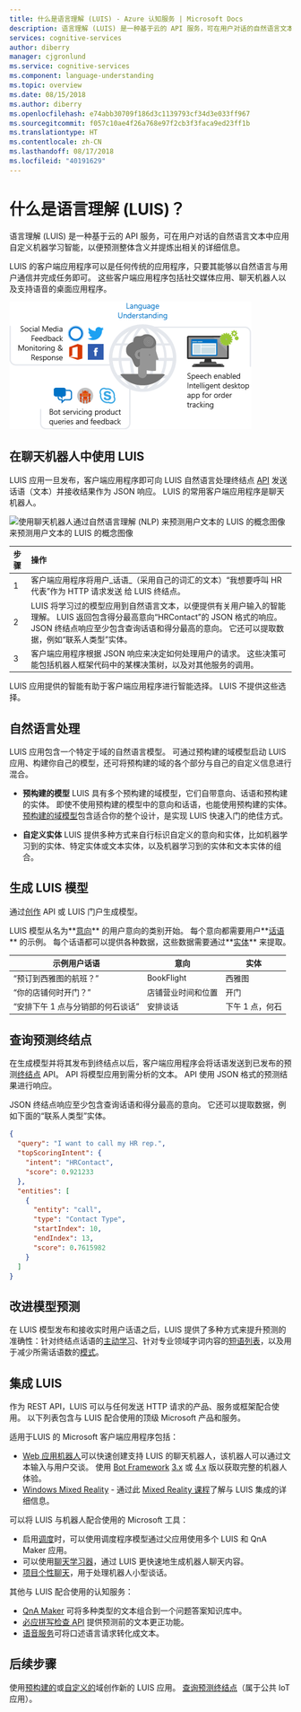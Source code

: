 ```yaml
---
title: 什么是语言理解 (LUIS) - Azure 认知服务 | Microsoft Docs
description: 语言理解 (LUIS) 是一种基于云的 API 服务，可在用户对话的自然语言文本中应用自定义机器学习智能，以便预测整体含义并提炼出相关的详细信息。 LUIS 的客户端应用程序可以是任何传统的应用程序，只要其能够以自然语言与用户通信并完成任务即可。 这些客户端应用程序包括社交媒体应用、聊天机器人以及支持语音的桌面应用程序。
services: cognitive-services
author: diberry
manager: cjgronlund
ms.service: cognitive-services
ms.component: language-understanding
ms.topic: overview
ms.date: 08/15/2018
ms.author: diberry
ms.openlocfilehash: e74abb30709f186d3c1139793cf34d3e033ff967
ms.sourcegitcommit: f057c10ae4f26a768e97f2cb3f3faca9ed23ff1b
ms.translationtype: HT
ms.contentlocale: zh-CN
ms.lasthandoff: 08/17/2018
ms.locfileid: "40191629"
---
```

# <a name="what-is-language-understanding-luis"></a>什么是语言理解 (LUIS)？

语言理解 (LUIS) 是一种基于云的 API 服务，可在用户对话的自然语言文本中应用自定义机器学习智能，以便预测整体含义并提炼出相关的详细信息。 

LUIS 的客户端应用程序可以是任何传统的应用程序，只要其能够以自然语言与用户通信并完成任务即可。 这些客户端应用程序包括社交媒体应用、聊天机器人以及支持语音的桌面应用程序。  

![使用认知服务语言理解 (LUIS) 的 3 个客户端应用程序的概念图像](./media/luis-overview/luis-entry-point.png "使用认知服务语言理解 (LUIS) 的 3 个客户端应用程序的概念图像")

## <a name="use-luis-in-a-chat-bot"></a>在聊天机器人中使用 LUIS

<a name="Accessing-LUIS"></a>

LUIS 应用一旦发布，客户端应用程序即可向 LUIS 自然语言处理终结点 [API][endpoint-apis] 发送话语（文本）并接收结果作为 JSON 响应。 LUIS 的常用客户端应用程序是聊天机器人。


![使用聊天机器人通过自然语言理解 (NLP) 来预测用户文本的 LUIS 的概念图像](./media/luis-overview/luis-overview-process-2.png "使用聊天机器人通过自然语言理解 (NLP") 来预测用户文本的 LUIS 的概念图像

|步骤|操作|
|:--|:--|
|1|客户端应用程序将用户_话语_（采用自己的词汇的文本）“我想要呼叫 HR 代表”作为 HTTP 请求发送 给 LUIS 终结点。|
|2|LUIS 将学习过的模型应用到自然语言文本，以便提供有关用户输入的智能理解。 LUIS 返回包含得分最高意向“HRContact”的 JSON 格式的响应。 JSON 终结点响应至少包含查询话语和得分最高的意向。 它还可以提取数据，例如“联系人类型”实体。|
|3|客户端应用程序根据 JSON 响应来决定如何处理用户的请求。 这些决策可能包括机器人框架代码中的某棵决策树，以及对其他服务的调用。 |

LUIS 应用提供的智能有助于客户端应用程序进行智能选择。 LUIS 不提供这些选择。 

<!--

### Example of JSON endpoint response

The minimum JSON endpoint response contains the query utterance, and the top scoring intent. It can also extract data such as the following **Contact Type** entity. 

```JSON
{
  "query": "I want to call my HR rep.",
  "topScoringIntent": {
    "intent": "HRContact",
    "score": 0.921233
  },
  "entities": [
    {
      "entity": "call",
      "type": "Contact Type",
      "startIndex": 10,
      "endIndex": 13,
      "score": 0.7615982
    }
  ]
}
```
-->

<a name="Key-LUIS-concepts"></a>
<a name="what-is-a-luis-model"></a>

## <a name="natural-language-processing"></a>自然语言处理

LUIS 应用包含一个特定于域的自然语言模型。 可通过预构建的域模型启动 LUIS 应用、构建你自己的模型，还可将预构建的域的各个部分与自己的自定义信息进行混合。

* **预构建的模型** LUIS 具有多个预构建的域模型，它们自带意向、话语和预构建的实体。 即使不使用预构建的模型中的意向和话语，也能使用预构建的实体。 [预构建的域模型](luis-how-to-use-prebuilt-domains.md)包含适合你的整个设计，是实现 LUIS 快速入门的绝佳方式。

* **自定义实体** LUIS 提供多种方式来自行标识自定义的意向和实体，比如机器学习到的实体、特定实体或文本实体，以及机器学习到的实体和文本实体的组合。

## <a name="build-the-luis-model"></a>生成 LUIS 模型
通过[创作](https://aka.ms/luis-authoring-apis) API 或 LUIS 门户生成模型。

LUIS 模型从名为**[意向](luis-concept-intent.md)** 的用户意向的类别开始。 每个意向都需要用户**[话语](luis-concept-utterance.md)** 的示例。 每个话语都可以提供各种数据，这些数据需要通过**[实体](luis-concept-entity-types.md)** 来提取。 

|示例用户话语|意向|实体|
|-----------|-----------|-----------|
|“预订到西雅图的航班？”|BookFlight|西雅图|
|“你的店铺何时开门？”|店铺营业时间和位置|开门|
|“安排下午 1 点与分销部的何石谈话”|安排谈话|下午 1 点，何石|

<!--
## What is a natural language model?

A model begins with a list of general user intentions, called _intents_, such as "Book Flight" or "Contact Help Desk." You provide user's example text, called _example utterances_ for the intents. Then mark significant words or phrases in the utterance, called _entities_.


A model includes:

* **[intents](#intents)**: categories of user intentions (overall intended action or result)
* **[entities](#entities)**: specific types of data in utterances such as number, email, or name contained in text
* **[example utterances](#example-utterances)**: example text a user might enter in the client application

### Intents 

An [intent](luis-how-to-add-intents.md), short for _intention_, is a purpose or goal expressed in a user's utterance, such as booking a flight, paying a bill, or finding a news article. You create an intent for each action. A LUIS travel app may define an intent named "BookFlight." Each prediction query includes the top scored intent. 

The client application can use the top scoring intent to trigger an action. For example, when "BookFlight" intent is returned from LUIS, a client application could trigger an API call to an external service for booking a plane ticket.

### Entities

An [entity](luis-how-to-add-entities.md) represents detailed information found within the utterance that is relevant to the user's request. For example, in the utterance "Book a ticket to Paris",  a single ticket is requested, and "Paris" is a location. Two entities are found "a ticket" indicating a single ticket and "Paris" indicating the destination. 

After LUIS returns the entities found in the user’s utterance, the client application can use the list of entities as parameters to trigger an action. For example, booking a flight requires entities like the travel destination, date, and airline.
-->
<!--
### Example utterances

An example [utterance](luis-how-to-add-example-utterances.md) is text input from the user that the client application needs to understand. It may be a sentence, like "Book a ticket to Paris", or a fragment of a sentence, like "Booking" or "Paris flight." Utterances aren't always well-formed, and there can be many utterance variations for a particular intent. Add 10 to 20 example utterances to each intent and mark entities in every utterance.

|Example user utterance|Intent|Entities|
|-----------|-----------|-----------|
|"Book a flight to __Seattle__?"|BookFlight|Seattle|
|"When does your store __open__?"|StoreHoursAndLocation|open|
|"Schedule a meeting at __1pm__ with __Bob__ in Distribution"|ScheduleMeeting|1pm, Bob|
-->
## <a name="query-prediction-endpoint"></a>查询预测终结点

在生成模型并将其发布到终结点以后，客户端应用程序会将话语发送到已发布的预测[终结点](https://aka.ms/luis-endpoint-apis) API。 API 将模型应用到需分析的文本。 API 使用 JSON 格式的预测结果进行响应。  

JSON 终结点响应至少包含查询话语和得分最高的意向。 它还可以提取数据，例如下面的“联系人类型”实体。 

```JSON
{
  "query": "I want to call my HR rep.",
  "topScoringIntent": {
    "intent": "HRContact",
    "score": 0.921233
  },
  "entities": [
    {
      "entity": "call",
      "type": "Contact Type",
      "startIndex": 10,
      "endIndex": 13,
      "score": 0.7615982
    }
  ]
}
```

## <a name="improve-model-prediction"></a>改进模型预测

在 LUIS 模型发布和接收实时用户话语之后，LUIS 提供了多种方式来提升预测的准确性：针对终结点话语的[主动学习](#active-learning)、针对专业领域字词内容的[短语列表](#phrase-lists)，以及用于减少所需话语数的[模式](#patterns)。
<!--
### Active learning

In the [active learning](luis-how-to-review-endoint-utt.md) process, LUIS allows you to adapt the LUIS app to real-world utterances by selecting utterances it received at the endpoint for your review. You can accept or correct the endpoint prediction, retrain, and republish. LUIS learns quickly with this iterative process, taking the minimum amount of your time and effort. 

### Phrase lists 

LUIS provides [phrases lists](luis-concept-feature.md) so you can indicate important words or phrases of the model. LUIS uses these lists to add additional significance to those words and phrases that would otherwise not be found in the model.

### Patterns 

Patterns allow you to simplify an intent's utterance collection into common [templates](luis-concept-patterns.md) of word choice and word order. This allows LUIS to learn quicker by needing fewer example utterances for the intents. Patterns are a hybrid system of regular expressions and machine-learned expressions. 
-->
<a name="using-luis"></a>
<!--
## Authoring and accessing models
Author LUIS from the [authoring](https://aka.ms/luis-authoring-apis) APIs or from the LUIS portal. Query the published prediction endpoint of the model from the [endpoint](https://aka.ms/luis-endpoint-apis) APIs.
-->

## <a name="integrating-with-luis"></a>集成 LUIS
作为 REST API，LUIS 可以与任何发送 HTTP 请求的产品、服务或框架配合使用。 以下列表包含与 LUIS 配合使用的顶级 Microsoft 产品和服务。

适用于LUIS 的 Microsoft 客户端应用程序包括：
* [Web 应用机器人](https://docs.microsoft.com/azure/bot-service/?view=azure-bot-service-3.0)可以快速创建支持 LUIS 的聊天机器人，该机器人可以通过文本输入与用户交谈。 使用 [Bot Framework][bot-framework] [3.x](https://github.com/Microsoft/BotBuilder) 或 [4.x](https://github.com/Microsoft/botbuilder-dotnet) 版以获取完整的机器人体验。
* [Windows Mixed Reality](https://docs.microsoft.com/windows/mixed-reality/) - 通过此 [Mixed Reality 课程](https://docs.microsoft.com/windows/mixed-reality/mr-azure-303)了解与 LUIS 集成的详细信息。 

可以将 LUIS 与机器人配合使用的 Microsoft 工具：
* 启用[调度](https://aka.ms/dispatch-tool)时，可以使用调度程序模型通过父应用使用多个 LUIS 和 QnA Maker 应用。
* 可以使用[聊天学习器](https://docs.microsoft.com/azure/cognitive-services/labs/conversation-learner/overview)，通过 LUIS 更快速地生成机器人聊天内容。
* [项目个性聊天](https://docs.microsoft.com/azure/cognitive-services/project-personality-chat/overview)，用于处理机器人小型谈话。

其他与 LUIS 配合使用的认知服务：
* [QnA Maker][qnamaker] 可将多种类型的文本组合到一个问题答案知识库中。
* [必应拼写检查 API](../bing-spell-check/proof-text.md) 提供预测前的文本更正功能。 
* [语音服务](../Speech-Service/overview.md)可将口述语言请求转化成文本。 



## <a name="next-steps"></a>后续步骤

使用[预构建的](luis-get-started-create-app.md)或[自定义的](luis-quickstart-intents-only.md)域创作新的 LUIS 应用。 [查询预测终结点](luis-get-started-cs-get-intent.md)（属于公共 IoT 应用）。

<!-- Reference-style links -->
[bot-framework]: https://docs.microsoft.com/bot-framework/
[flow]: https://docs.microsoft.com/connectors/luis/
[authoring-apis]: https://aka.ms/luis-authoring-api
[endpoint-apis]: https://aka.ms/luis-endpoint-apis
[qnamaker]: https://qnamaker.ai/
